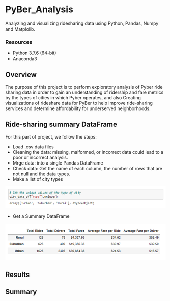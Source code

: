 # PyBer_Analysis
Analyzing and visualizing ridesharing data using Python, Pandas, Numpy and Matplolib.

### Resources

  - Python 3.7.6 (64-bit)
  - Anaconda3 

## Overview

The purpose of this project is to perform exploratory analysis of Pyber ride sharing data in order to gain an understanding of ridership and fare metrics by the types of cities in which Pyber operates, and also Creating visualizations of rideshare data for PyBer to help improve ride-sharing services and determine affordability for underserved neighborhoods.

## Ride-sharing summary DataFrame

For this part of project, we follow the steps:
  - Load .csv data files
  - Cleaning the data: missing, malformed, or incorrect data could lead to a poor or incorrect analysis.
  - Mrge data: into a single Pandas DataFrame
  - Check data: Get the name of each column, the number of rows that are not null and the data types.
  - Make a list of city types
  
   ![01.png](images/01.png)
   
  - Get a Summary DataFrame
  
   ![02.png](images/02.png)
   
   
  
   
## 
## Results

## Summary
